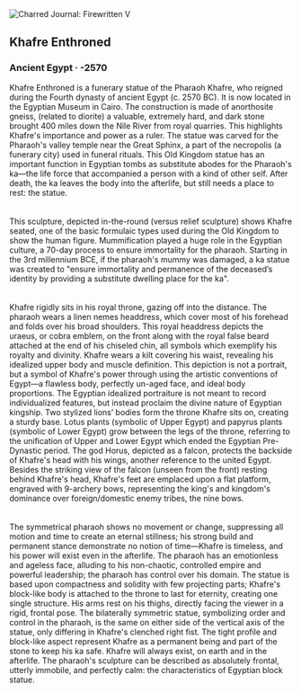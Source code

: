 <div class="artwork-of-the-day">
  <div class="container">
    <div class="img-wrapper">
      <img
        src="https://uploads2.wikiart.org/00305/images/ancient-egyptian-painting/330px-khafre-statue.jpg"
        alt="Charred Journal: Firewritten V" />
    </div>
    <div class="artwork-detail">
      <div class="artwork-origin"> 
        <h2 class="artwork-name">Khafre Enthroned</h2>
        <h3 class="artist">
          Ancient Egypt
                    ·  -2570
        </h3>
      </div>
      <p class="description">
        <span class="artwork-description-text ng-binding" ng-bind-html="viewModel.ArtworkOfTheDay.Description | unsafe">Khafre Enthroned is a funerary statue of the Pharaoh Khafre, who reigned during the Fourth dynasty of ancient Egypt (c. 2570 BC). It is now located in the Egyptian Museum in Cairo. The construction is made of anorthosite gneiss, (related to diorite) a valuable, extremely hard, and dark stone brought 400 miles down the Nile River from royal quarries. This highlights Khafre's importance and power as a ruler. The statue was carved for the Pharaoh's valley temple near the Great Sphinx, a part of the necropolis (a funerary city) used in funeral rituals.  This Old Kingdom statue has an important function in Egyptian tombs as substitute abodes for the Pharaoh's ka—the life force that accompanied a person with a kind of other self.  After death, the ka leaves the body into the afterlife, but still needs a place to rest: the statue.<br>
<br>
<br>This sculpture, depicted in-the-round (versus relief sculpture) shows Khafre seated, one of the basic formulaic types used during the Old Kingdom to show the human figure. Mummification played a huge role in the Egyptian culture, a 70-day process to ensure immortality for the pharaoh.  Starting in the 3rd millennium BCE, if the pharaoh's mummy was damaged, a ka statue was created to "ensure immortality and permanence of the deceased’s identity by providing a substitute dwelling place for the ka".<br>
<br>
<br>Khafre rigidly sits in his royal throne, gazing off into the distance.  The pharaoh wears a linen nemes headdress, which cover most of his forehead and folds over his broad shoulders.  This royal headdress depicts the uraeus, or cobra emblem, on the front along with the royal false beard attached at the end of his chiseled chin, all symbols which exemplify his royalty and divinity.  Khafre wears a kilt covering his waist, revealing his idealized upper body and muscle definition.  This depiction is not a portrait, but a symbol of Khafre's power through using the artistic conventions of Egypt—a flawless body, perfectly un-aged face, and ideal body proportions. The Egyptian idealized portraiture is not meant to record individualized features, but instead proclaim the divine nature of Egyptian kingship.  Two stylized lions’ bodies form the throne Khafre sits on, creating a sturdy base.  Lotus plants (symbolic of Upper Egypt) and papyrus plants (symbolic of Lower Egypt) grow between the legs of the throne, referring to the unification of Upper and Lower Egypt which ended the Egyptian Pre-Dynastic period.  The god Horus, depicted as a falcon, protects the backside of Khafre's head with his wings, another reference to the united Egypt. Besides the striking view of the falcon (unseen from the front) resting behind Khafre's head, Khafre's feet are emplaced upon a flat platform, engraved with 9-archery bows, representing the king's and kingdom's dominance over foreign/domestic enemy tribes, the nine bows.<br>
<br>
<br>The symmetrical pharaoh shows no movement or change, suppressing all motion and time to create an eternal stillness; his strong build and permanent stance demonstrate no notion of time—Khafre is timeless, and his power will exist even in the afterlife. The pharaoh has an emotionless and ageless face, alluding to his non-chaotic, controlled empire and powerful leadership; the pharaoh has control over his domain.  The statue is based upon compactness and solidity with few projecting parts; Khafre's block-like body is attached to the throne to last for eternity, creating one single structure.  His arms rest on his thighs, directly facing the viewer in a rigid, frontal pose. The bilaterally symmetric statue, symbolizing order and control in the pharaoh, is the same on either side of the vertical axis of the statue, only differing in Khafre's clenched right fist. The tight profile and block-like aspect represent Khafre as a permanent being and part of the stone to keep his ka safe.  Khafre will always exist, on earth and in the afterlife. The pharaoh's sculpture can be described as absolutely frontal, utterly immobile, and perfectly calm: the characteristics of Egyptian block statue.<br></span>
                        <div class="text-shadow-container" ng-show="showShadow" style=""></div>
      </p>
    </div>
  </div>

</div>
